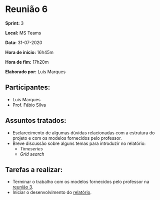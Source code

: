 # Reunião 6

**Sprint:** 3

**Local:** MS Teams

**Data:** 31-07-2020

**Hora de inicio:** 16h45m

**Hora de fim:** 17h20m

**Elaborado por:** Luís Marques

## Participantes:

- Luís Marques
- Prof. Fábio Silva

## Assuntos tratados:

- Esclarecimento de algumas dúvidas relacionadas com a estrutura do projeto e com os modelos fornecidos pelo professor.
- Breve discussão sobre alguns temas para introduzir no relatório:
    - _Timeseries_
    - _Grid search_

## Tarefas a realizar:

- Terminar o trabalho com os modelos fornecidos pelo professor na [reunião 3](reuniao_3.md).
- Iniciar o desenvolvimento do [relatório](../report).

<!-- ## Retrospetiva: -->
